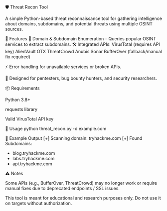🛡️ Threat Recon Tool

A simple Python-based threat reconnaissance tool for gathering intelligence about domains, subdomains, and potential threats using multiple OSINT sources.

🚀 Features
🔎 Domain & Subdomain Enumeration – Queries popular OSINT services to extract subdomains.
🛠 Integrated APIs:
VirusTotal (requires API key)
AlienVault OTX
ThreatCrowd
Anubis
Sonar
BufferOver (fallback/manual fix required)

⚡ Error handling for unavailable services or broken APIs.

🧰 Designed for pentesters, bug bounty hunters, and security researchers.

📦 Requirements

Python 3.8+

requests library

Valid VirusTotal API key

🔑 Usage
python threat_recon.py -d example.com

📌 Example Output
[+] Scanning domain: tryhackme.com
[+] Found Subdomains:
 - blog.tryhackme.com
 - labs.tryhackme.com
 - api.tryhackme.com

⚠️ Notes

Some APIs (e.g., BufferOver, ThreatCrowd) may no longer work or require manual fixes due to deprecated endpoints / SSL issues.

This tool is meant for educational and research purposes only. Do not use it on targets without authorization.
